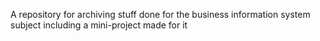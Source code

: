 A repository for archiving stuff done for the business information system subject including a mini-project made for it
